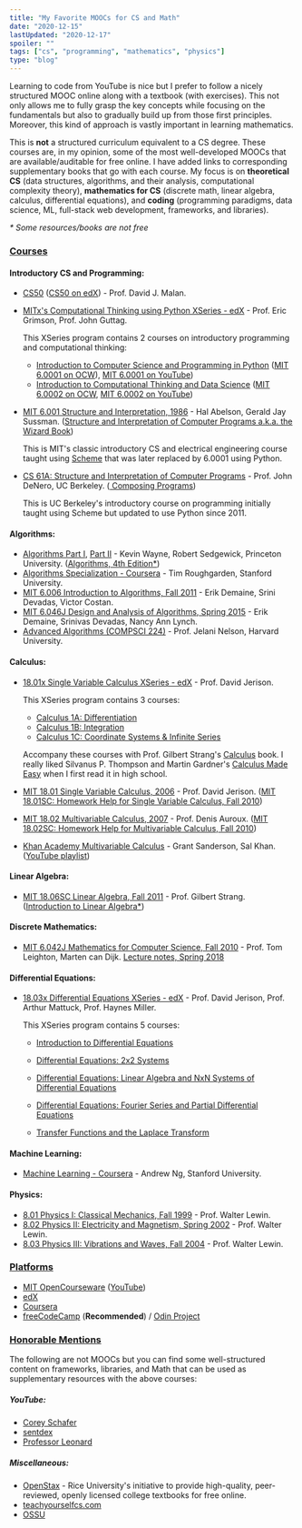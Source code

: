 ```yaml
---
title: "My Favorite MOOCs for CS and Math"
date: "2020-12-15"
lastUpdated: "2020-12-17"
spoiler: ""
tags: ["cs", "programming", "mathematics", "physics"]
type: "blog"
---
```


Learning to code from YouTube is nice but I prefer to follow a nicely structured MOOC online along with a textbook (with exercises). This not only allows me to fully grasp the key concepts while focusing on the fundamentals but also to gradually build up from those first principles. Moreover, this kind of approach is vastly important in learning mathematics.

This is **not** a structured curriculum equivalent to a CS degree. These courses are, in my opinion, some of the most well-developed MOOCs that are available/auditable for free online. I have added links to corresponding supplementary books that go with each course. My focus is on **theoretical CS** (data structures, algorithms, and their analysis, computational complexity theory), **mathematics for CS** (discrete math, linear algebra, calculus, differential equations), and **coding** (programming paradigms, data science, ML, full-stack web development, frameworks, and libraries).

_\* Some resources/books are not free_

### <u>Courses</u>

#### Introductory CS and Programming:

- [CS50](https://cs50.harvard.edu/) ([CS50 on edX](https://www.edx.org/course/cs50s-introduction-to-computer-science)) - Prof. David J. Malan.
- [MITx's Computational Thinking using Python XSeries - edX](https://www.edx.org/xseries/mitx-computational-thinking-using-python) - Prof. Eric Grimson, Prof. John Guttag.

  This XSeries program contains 2 courses on introductory programming and computational thinking:

  - [Introduction to Computer Science and Programming in Python](https://www.edx.org/course/introduction-to-computer-science-and-programming-7)
    ([MIT 6.0001 on OCW](https://ocw.mit.edu/courses/electrical-engineering-and-computer-science/6-0001-introduction-to-computer-science-and-programming-in-python-fall-2016/)), [MIT 6.0001 on YouTube](https://www.youtube.com/playlist?list=PLUl4u3cNGP63WbdFxL8giv4yhgdMGaZNA))
  - [Introduction to Computational Thinking and Data Science](https://www.edx.org/course/introduction-to-computational-thinking-and-data-4)
    ([MIT 6.0002 on OCW](https://ocw.mit.edu/courses/electrical-engineering-and-computer-science/6-0002-introduction-to-computational-thinking-and-data-science-fall-2016/), [MIT 6.0002 on YouTube](https://www.youtube.com/playlist?list=PLUl4u3cNGP619EG1wp0kT-7rDE_Az5TNd))

- [MIT 6.001 Structure and Interpretation, 1986](https://www.youtube.com/playlist?list=PLE18841CABEA24090) - Hal Abelson, Gerald Jay Sussman. ([Structure and Interpretation of Computer Programs a.k.a. the Wizard Book](https://mitpress.mit.edu/sites/default/files/sicp/index.html))

  This is MIT's classic introductory CS and electrical engineering course taught using [Scheme](<https://en.wikipedia.org/wiki/Scheme_(programming_language)>) that was later replaced by 6.0001 using Python.

- [CS 61A: Structure and Interpretation of Computer Programs](http://inst.eecs.berkeley.edu/~cs61a) - Prof. John DeNero, UC Berkeley. ([ Composing Programs](http://composingprograms.com/))

  This is UC Berkeley's introductory course on programming initially taught using Scheme but updated to use Python since 2011.

#### Algorithms:

- [Algorithms Part I](https://www.coursera.org/learn/algorithms-part1), [Part II](https://www.coursera.org/learn/algorithms-part2) - Kevin Wayne, Robert Sedgewick, Princeton University. ([Algorithms, 4th Edition\*](https://algs4.cs.princeton.edu/))
- [Algorithms Specialization - Coursera](https://www.coursera.org/specializations/algorithms) - Tim Roughgarden, Stanford University.
- [MIT 6.006 Introduction to Algorithms, Fall 2011](https://www.youtube.com/playlist?list=PLUl4u3cNGP61Oq3tWYp6V_F-5jb5L2iHb) - Erik Demaine, Srini Devadas, Victor Costan.
- [MIT 6.046J Design and Analysis of Algorithms, Spring 2015](https://www.youtube.com/playlist?list=PLUl4u3cNGP6317WaSNfmCvGym2ucw3oGp) - Erik Demaine, Srinivas Devadas, Nancy Ann Lynch.
- [Advanced Algorithms (COMPSCI 224)](https://www.youtube.com/playlist?list=PL2SOU6wwxB0uP4rJgf5ayhHWgw7akUWSf) - Prof. Jelani Nelson, Harvard University.

#### Calculus:

- [18.01x Single Variable Calculus XSeries - edX](https://www.edx.org/xseries/mitx-18.01x-single-variable-calculus) - Prof. David Jerison.

  This XSeries program contains 3 courses:

  - [Calculus 1A: Differentiation](https://www.edx.org/course/calculus-1a-differentiation)
  - [Calculus 1B: Integration](https://www.edx.org/course/calculus-1b-integration)
  - [Calculus 1C: Coordinate Systems & Infinite Series](https://www.edx.org/course/calculus-1c-coordinate-systems-infinite-series)

  Accompany these courses with Prof. Gilbert Strang's [Calculus](https://ocw.mit.edu/resources/res-18-001-calculus-online-textbook-spring-2005/textbook/) book. I really liked Silvanus P. Thompson and Martin Gardner's [Calculus Made Easy](https://en.wikipedia.org/wiki/Calculus_Made_Easy) when I first read it in high school.

- [MIT 18.01 Single Variable Calculus, 2006](https://www.youtube.com/playlist?list=PL590CCC2BC5AF3BC1) - Prof. David Jerison. ([MIT 18.01SC: Homework Help for Single Variable Calculus, Fall 2010](https://www.youtube.com/playlist?list=PL21BCE50ABFF029F1))
- [MIT 18.02 Multivariable Calculus, 2007](https://www.youtube.com/playlist?list=PL4C4C8A7D06566F38) - Prof. Denis Auroux. ([MIT 18.02SC: Homework Help for Multivariable Calculus, Fall 2010](https://www.youtube.com/playlist?list=PLF07555F3CC669D01))
- [Khan Academy Multivariable Calculus](https://www.khanacademy.org/math/multivariable-calculus) - Grant Sanderson, Sal Khan. ([YouTube playlist](https://www.youtube.com/playlist?list=PLSQl0a2vh4HC5feHa6Rc5c0wbRTx56nF7))

#### Linear Algebra:

- [MIT 18.06SC Linear Algebra, Fall 2011](https://www.youtube.com/playlist?list=PL221E2BBF13BECF6C) - Prof. Gilbert Strang. ([Introduction to Linear Algebra\*](http://math.mit.edu/~gs/linearalgebra/))

#### Discrete Mathematics:

- [MIT 6.042J Mathematics for Computer Science, Fall 2010](https://www.youtube.com/playlist?list=PLB7540DEDD482705B) - Prof. Tom Leighton, Marten can Dijk. [Lecture notes, Spring 2018](https://courses.csail.mit.edu/6.042/spring18/mcs.pdf)

#### Differential Equations:

- [18.03x Differential Equations XSeries - edX](https://www.edx.org/xseries/mitx-18.03x-differential-equations) - Prof. David Jerison, Prof. Arthur Mattuck, Prof. Haynes Miller.

  This XSeries program contains 5 courses:

  - [Introduction to Differential Equations](https://www.edx.org/course/introduction-to-differential-equations-2)

  - [Differential Equations: 2x2 Systems](https://www.edx.org/course/differential-equations-2x2-systems)

  - [Differential Equations: Linear Algebra and NxN Systems of Differential Equations](https://www.edx.org/course/differential-equations-linear-algebra-and-nxn-syst)

  - [Differential Equations: Fourier Series and Partial Differential Equations](https://www.edx.org/course/differential-equations-fourier-series-and-partial)

  - [Transfer Functions and the Laplace Transform](https://www.edx.org/course/transfer-functions-and-the-laplace-transform)

#### Machine Learning:

- [Machine Learning - Coursera](https://www.coursera.org/learn/machine-learning) - Andrew Ng, Stanford University.

#### Physics:

- [8.01 Physics I: Classical Mechanics, Fall 1999](https://www.youtube.com/playlist?list=PLUdYlQf0_sSsb2tNcA3gtgOt8LGH6tJbr) - Prof. Walter Lewin.
- [8.02 Physics II: Electricity and Magnetism, Spring 2002](https://www.youtube.com/playlist?list=PLUdYlQf0_sSsfcNOPSNPQKHDhSjTJATPu) - Prof. Walter Lewin.
- [8.03 Physics III: Vibrations and Waves, Fall 2004](https://www.youtube.com/playlist?list=PLUdYlQf0_sSsdOhQ_8jfrAGzbGbJ7MXGe) - Prof. Walter Lewin.

### <u>Platforms</u>

- [MIT OpenCourseware](https://ocw.mit.edu/) ([YouTube](https://www.youtube.com/channel/UCEBb1b_L6zDS3xTUrIALZOw))
- [edX](https://edx.org/)
- [Coursera](https://coursera.org/)
- [freeCodeCamp](https://freecodecamp.org/) (**Recommended**) / [Odin Project](https://www.theodinproject.com/)

### <u>Honorable Mentions</u>

The following are not MOOCs but you can find some well-structured content on frameworks, libraries, and Math that can be used as supplementary resources with the above courses:

##### YouTube:

- [Corey Schafer](https://www.youtube.com/channel/UCCezIgC97PvUuR4_gbFUs5g)
- [sentdex](https://www.youtube.com/channel/UCfzlCWGWYyIQ0aLC5w48gBQ)
- [Professor Leonard](https://www.youtube.com/channel/UCoHhuummRZaIVX7bD4t2czg)

##### Miscellaneous:

- [OpenStax](https://openstax.org/) - Rice University's initiative to provide high-quality, peer-reviewed, openly licensed college textbooks for free online.
- [teachyourselfcs.com](https://teachyourselfcs.com/)
- [OSSU](https://github.com/ossu/computer-science/)

